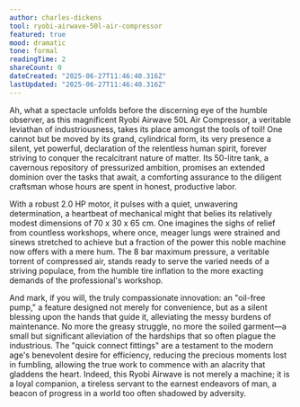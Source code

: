 ```yaml
---
author: charles-dickens
tool: ryobi-airwave-50l-air-compressor
featured: true
mood: dramatic
tone: formal
readingTime: 2
shareCount: 0
dateCreated: "2025-06-27T11:46:40.316Z"
lastUpdated: "2025-06-27T11:46:40.316Z"
---
```


Ah, what a spectacle unfolds before the discerning eye of the humble observer, as this magnificent Ryobi Airwave 50L Air Compressor, a veritable leviathan of industriousness, takes its place amongst the tools of toil! One cannot but be moved by its grand, cylindrical form, its very presence a silent, yet powerful, declaration of the relentless human spirit, forever striving to conquer the recalcitrant nature of matter. Its 50-litre tank, a cavernous repository of pressurized ambition, promises an extended dominion over the tasks that await, a comforting assurance to the diligent craftsman whose hours are spent in honest, productive labor.

With a robust 2.0 HP motor, it pulses with a quiet, unwavering determination, a heartbeat of mechanical might that belies its relatively modest dimensions of 70 x 30 x 65 cm. One imagines the sighs of relief from countless workshops, where once, meager lungs were strained and sinews stretched to achieve but a fraction of the power this noble machine now offers with a mere hum. The 8 bar maximum pressure, a veritable torrent of compressed air, stands ready to serve the varied needs of a striving populace, from the humble tire inflation to the more exacting demands of the professional's workshop.

And mark, if you will, the truly compassionate innovation: an "oil-free pump," a feature designed not merely for convenience, but as a silent blessing upon the hands that guide it, alleviating the messy burdens of maintenance. No more the greasy struggle, no more the soiled garment—a small but significant alleviation of the hardships that so often plague the industrious. The "quick connect fittings" are a testament to the modern age's benevolent desire for efficiency, reducing the precious moments lost in fumbling, allowing the true work to commence with an alacrity that gladdens the heart. Indeed, this Ryobi Airwave is not merely a machine; it is a loyal companion, a tireless servant to the earnest endeavors of man, a beacon of progress in a world too often shadowed by adversity.

